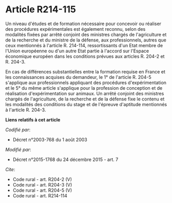 # Article R214-115

Un niveau d'études et de formation nécessaire pour concevoir ou réaliser des procédures expérimentales est également reconnu,
selon des modalités fixées par arrêté conjoint des ministres chargés de l'agriculture et de la recherche et du ministre de la
défense, aux professionnels, autres que ceux mentionnés à l'article R. 214-114, ressortissants d'un Etat membre de l'Union
européenne ou d'un autre Etat partie à l'accord sur l'Espace économique européen dans les conditions prévues aux articles R.
204-2 et R. 204-3. 

En cas de différences substantielles entre la formation requise en France et les connaissances acquises du demandeur, le 1°
de l'article R. 204-5 s'applique aux professionnels appliquant des procédures d'expérimentation et le 5° du même article
s'applique pour la profession de conception et de réalisation d'expérimentation sur animaux. Un arrêté conjoint des ministres
chargés de l'agriculture, de la recherche et de la défense fixe le contenu et les modalités des conditions du stage et de
l'épreuve d'aptitude mentionnés à l'article R. 204-3.

**Liens relatifs à cet article**

_Codifié par_:

  - Décret n°2003-768 du 1 août 2003

_Modifié par_:

  - Décret n°2015-1768 du 24 décembre 2015 - art. 7

_Cite_:

  - Code rural - art. R204-2 (V)
  - Code rural - art. R204-3 (V)
  - Code rural - art. R204-5 (V)
  - Code rural - art. R214-114
